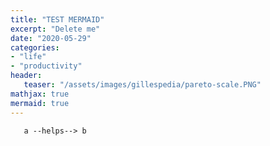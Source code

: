 ```yaml
---
title: "TEST MERMAID"
excerpt: "Delete me"
date: "2020-05-29"
categories: 
- "life"
- "productivity"
header:
   teaser: "/assets/images/gillespedia/pareto-scale.PNG"
mathjax: true
mermaid: true
---
```


```mermaid
   a --helps--> b   
```